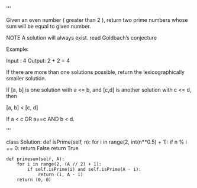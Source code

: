 '''

Given an even number ( greater than 2 ), return two prime numbers whose sum will be equal to given number.

NOTE A solution will always exist. read Goldbach’s conjecture

Example:

Input : 4
Output: 2 + 2 = 4

If there are more than one solutions possible, return the lexicographically smaller solution.

If \[a, b\] is one solution with a \<= b,
and \[c,d\] is another solution with c \<= d, then

\[a, b\] \< \[c, d\]

If a \< c OR a==c AND b \< d.

'''

class Solution:
def isPrime(self, n):
for i in range(2, int(n\*\*0.5) + 1):
if n % i == 0:
return False
return True

```
def primesum(self, A):
    for i in range(2, (A // 2) + 1):
        if self.isPrime(i) and self.isPrime(A - i):
            return (i, A - i)
    return (0, 0)
```
